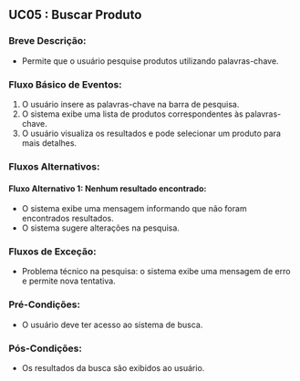 ## UC05 : Buscar Produto
### Breve Descrição:
- Permite que o usuário pesquise produtos utilizando palavras-chave.

### Fluxo Básico de Eventos:

1. O usuário insere as palavras-chave na barra de pesquisa.
2. O sistema exibe uma lista de produtos correspondentes às palavras-chave.
3. O usuário visualiza os resultados e pode selecionar um produto para mais detalhes.

### Fluxos Alternativos:

#### Fluxo Alternativo 1: Nenhum resultado encontrado:
- O sistema exibe uma mensagem informando que não foram encontrados resultados.
- O sistema sugere alterações na pesquisa.

### Fluxos de Exceção:

- Problema técnico na pesquisa: o sistema exibe uma mensagem de erro e permite nova tentativa.

### Pré-Condições:
- O usuário deve ter acesso ao sistema de busca.

### Pós-Condições:
- Os resultados da busca são exibidos ao usuário.